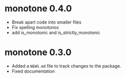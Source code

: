# monotone 0.4.0 

 - Break apart code into smaller files
 - Fix spelling monotonoc
 - add is_monotonic and is_strictly_monotonic

# monotone 0.3.0

 - Added a `NEWS.md` file to track changes to the package.
 - Fixed documentation
